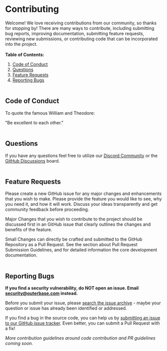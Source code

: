# Contributing

Welcome! We love receiving contributions from our community, so thanks for stopping by! There are many ways to contribute, including submitting bug reports, improving documentation, submitting feature requests, reviewing new submissions, or contributing code that can be incorporated into the project.
<br /> <br />
**Table of Contents:**

1. [Code of Conduct](#code-of-conduct)
2. [Questions](#questions)
3. [Feature Requests](#feature-requests)
4. [Reporting Bugs](#reporting-bugs)
   <br /><br />

## Code of Conduct

To quote the famous William and Theodore:

"Be excellent to each other."
<br /><br />

## Questions

If you have any questions feel free to utilize our [Discord Community](https://discord.gg/4M6AXzGG84) or the [GitHub Discussions](https://github.com/Outerbase/query-builder/discussions) board.
<br /><br />

## Feature Requests

Please create a new GitHub issue for any major changes and enhancements that you wish to make. Please provide the feature you would like to see, why you need it, and how it will work. Discuss your ideas transparently and get community feedback before proceeding.

Major Changes that you wish to contribute to the project should be discussed first in an GitHub issue that clearly outlines the changes and benefits of the feature.

Small Changes can directly be crafted and submitted to the GitHub Repository as a Pull Request. See the section about Pull Request Submission Guidelines, and for detailed information the core development documentation.
<br /><br />

## Reporting Bugs

**If you find a security vulnerability, do NOT open an issue. Email security@outerbase.com instead.**

Before you submit your issue, please [search the issue archive](https://github.com/Outerbase/query-builder/issues?q=is%3Aissue+is%3Aclosed) - maybe your question or issue has already been identified or addressed.

If you find a bug in the source code, you can help us by [submitting an issue to our GitHub issue tracker](https://github.com/Outerbase/query-builder/issues). Even better, you can submit a Pull Request with a fix!

_More contribution guidelines around code contribution and PR guidelines coming soon._